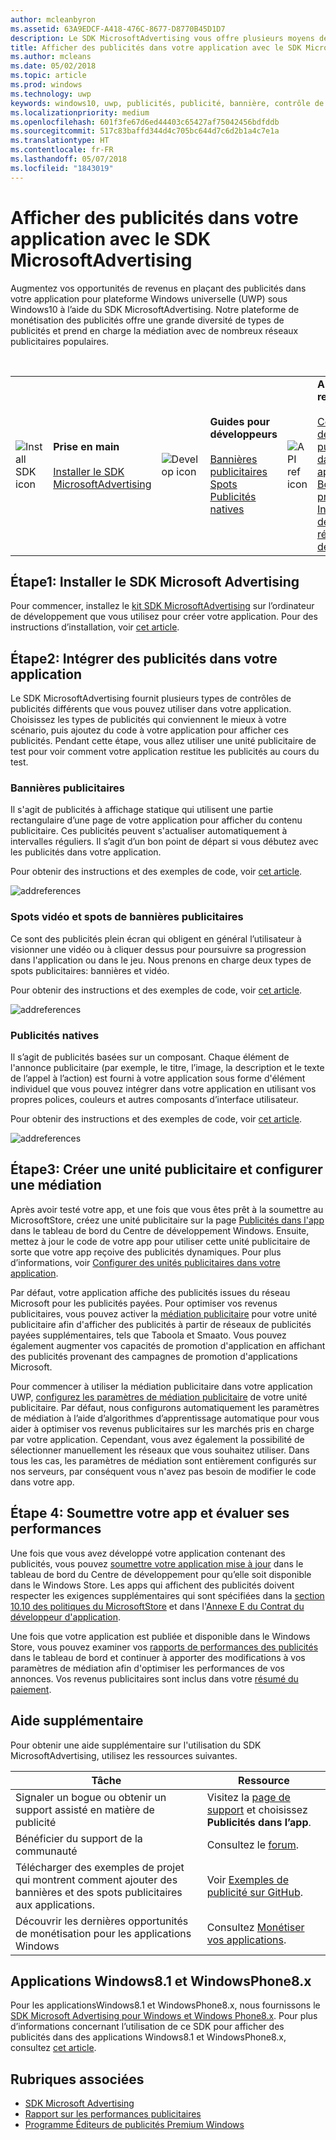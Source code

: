 ```yaml
---
author: mcleanbyron
ms.assetid: 63A9EDCF-A418-476C-8677-D8770B45D1D7
description: Le SDK MicrosoftAdvertising vous offre plusieurs moyens de monétiser votre application grâce aux publicités.
title: Afficher des publicités dans votre application avec le SDK MicrosoftAdvertising
ms.author: mcleans
ms.date: 05/02/2018
ms.topic: article
ms.prod: windows
ms.technology: uwp
keywords: windows10, uwp, publicités, publicité, bannière, contrôle de publicité, spot
ms.localizationpriority: medium
ms.openlocfilehash: 601f3fe67d6ed44403c65427af75042456bdfddb
ms.sourcegitcommit: 517c83baffd344d4c705bc644d7c6d2b1a4c7e1a
ms.translationtype: HT
ms.contentlocale: fr-FR
ms.lasthandoff: 05/07/2018
ms.locfileid: "1843019"
---
```

# <a name="display-ads-in-your-app-with-the-microsoft-advertising-sdk"></a>Afficher des publicités dans votre application avec le SDK MicrosoftAdvertising

Augmentez vos opportunités de revenus en plaçant des publicités dans votre application pour plateforme Windows universelle (UWP) sous Windows10 à l’aide du SDK MicrosoftAdvertising. Notre plateforme de monétisation des publicités offre une grande diversité de types de publicités et prend en charge la médiation avec de nombreux réseaux publicitaires populaires.

<br/>

<table style="border: none !important;">
<colgroup>
<col width="10%" />
<col width="23%" />
<col width="10%" />
<col width="23%" />
<col width="10%" />
<col width="23%" />
</colgroup>
<tbody>
<tr>
<td align="left"><img src="images/install-sdk.png" alt="Install SDK icon" /></td>
<td align="left"><b>Prise en main</b><br/><br/>
    <a href="http://aka.ms/ads-sdk-uwp">Installer le SDK MicrosoftAdvertising</a>
</td>
<td align="left"><img src="images/write-code.png" alt="Develop icon" /></td>
<td align="left"><b>Guides pour développeurs</b><br/><br/>
    <a href="banner-ads.md">Bannières publicitaires</a>
    <br/>
    <a href="interstitial-ads.md">Spots</a>
    <br/>
    <a href="native-ads.md">Publicités natives</a>
    </td>
<td align="left"><img src="images/api-reference.png" alt="API ref icon" /></td>
<td align="left"><b>Autres ressources</b><br/><br/>
    <a href="set-up-ad-units-in-your-app.md">Configurer des unités publicitaires dans votre application</a>
    <br/>
    <a href="best-practices-for-ads-in-apps.md">Bonnes pratiques</a>
    <br/>
    <a href="https://msdn.microsoft.com/en-us/library/windows/apps/mt691884.aspx">Informations de référence de l’API</a>
    </td>
</tr>
</tbody>
</table>

## <a name="step-1-install-the-microsoft-advertising-sdk"></a>Étape1: Installer le SDK Microsoft Advertising

Pour commencer, installez le [kit SDK MicrosoftAdvertising](http://aka.ms/ads-sdk-uwp) sur l’ordinateur de développement que vous utilisez pour créer votre application. Pour des instructions d’installation, voir [cet article](install-the-microsoft-advertising-libraries.md).

## <a name="step-2-implement-ads-in-your-app"></a>Étape2: Intégrer des publicités dans votre application

Le SDK MicrosoftAdvertising fournit plusieurs types de contrôles de publicités différents que vous pouvez utiliser dans votre application. Choisissez les types de publicités qui conviennent le mieux à votre scénario, puis ajoutez du code à votre application pour afficher ces publicités. Pendant cette étape, vous allez utiliser une unité publicitaire de test pour voir comment votre application restitue les publicités au cours du test.

### <a name="banner-ads"></a>Bannières publicitaires

Il s'agit de publicités à affichage statique qui utilisent une partie rectangulaire d’une page de votre application pour afficher du contenu publicitaire. Ces publicités peuvent s'actualiser automatiquement à intervalles réguliers. Il s’agit d’un bon point de départ si vous débutez avec les publicités dans votre application.

Pour obtenir des instructions et des exemples de code, voir [cet article](adcontrol-in-xaml-and--net.md).

![addreferences](images/banner-ad.png)

### <a name="interstitial-video-and-interstitial-banner-ads"></a>Spots vidéo et spots de bannières publicitaires

Ce sont des publicités plein écran qui obligent en général l’utilisateur à visionner une vidéo ou à cliquer dessus pour poursuivre sa progression dans l'application ou dans le jeu. Nous prenons en charge deux types de spots publicitaires: bannières et vidéo.

Pour obtenir des instructions et des exemples de code, voir [cet article](interstitial-ads.md).

![addreferences](images/interstitial-ad.png)

### <a name="native-ads"></a>Publicités natives

Il s’agit de publicités basées sur un composant. Chaque élément de l'annonce publicitaire (par exemple, le titre, l’image, la description et le texte de l’appel à l’action) est fourni à votre application sous forme d'élément individuel que vous pouvez intégrer dans votre application en utilisant vos propres polices, couleurs et autres composants d’interface utilisateur.

Pour obtenir des instructions et des exemples de code, voir [cet article](native-ads.md).

![addreferences](images/native-ad.png)

<span id="ad-mediation"/>

## <a name="step-3-create-an-ad-unit-and-configure-mediation"></a>Étape3: Créer une unité publicitaire et configurer une médiation

Après avoir testé votre app, et une fois que vous êtes prêt à la soumettre au MicrosoftStore, créez une unité publicitaire sur la page [Publicités dans l'app](../publish/in-app-ads.md) dans le tableau de bord du Centre de développement Windows. Ensuite, mettez à jour le code de votre app pour utiliser cette unité publicitaire de sorte que votre app reçoive des publicités dynamiques. Pour plus d’informations, voir [Configurer des unités publicitaires dans votre application](set-up-ad-units-in-your-app.md#live-ad-units).

Par défaut, votre application affiche des publicités issues du réseau Microsoft pour les publicités payées. Pour optimiser vos revenus publicitaires, vous pouvez activer la [médiation publicitaire](ad-mediation-service.md) pour votre unité publicitaire afin d'afficher des publicités à partir de réseaux de publicités payées supplémentaires, tels que Taboola et Smaato. Vous pouvez également augmenter vos capacités de promotion d'application en affichant des publicités provenant des campagnes de promotion d'applications Microsoft.

Pour commencer à utiliser la médiation publicitaire dans votre application UWP, [configurez les paramètres de médiation publicitaire](../publish/in-app-ads.md#mediation-settings) de votre unité publicitaire. Par défaut, nous configurons automatiquement les paramètres de médiation à l’aide d’algorithmes d’apprentissage automatique pour vous aider à optimiser vos revenus publicitaires sur les marchés pris en charge par votre application. Cependant, vous avez également la possibilité de sélectionner manuellement les réseaux que vous souhaitez utiliser. Dans tous les cas, les paramètres de médiation sont entièrement configurés sur nos serveurs, par conséquent vous n'avez pas besoin de modifier le code dans votre app.    

## <a name="step-4-submit-your-app-and-review-performance"></a>Étape 4: Soumettre votre app et évaluer ses performances

Une fois que vous avez développé votre application contenant des publicités, vous pouvez [soumettre votre application mise à jour](https://docs.microsoft.com/windows/uwp/publish/app-submissions) dans le tableau de bord du Centre de développement pour qu’elle soit disponible dans le Windows Store. Les apps qui affichent des publicités doivent respecter les exigences supplémentaires qui sont spécifiées dans la [section 10.10 des politiques du MicrosoftStore](https://docs.microsoft.com/legal/windows/agreements/store-policies#1010-advertising-conduct-and-content) et dans l'[Annexe E du Contrat du développeur d'application](https://docs.microsoft.com/legal/windows/agreements/app-developer-agreement).

Une fois que votre application est publiée et disponible dans le Windows Store, vous pouvez examiner vos [rapports de performances des publicités](../publish/advertising-performance-report.md) dans le tableau de bord et continuer à apporter des modifications à vos paramètres de médiation afin d'optimiser les performances de vos annonces. Vos revenus publicitaires sont inclus dans votre [résumé du paiement](../publish/payout-summary.md).

<span id="additional-help" />

## <a name="additional-help"></a>Aide supplémentaire

Pour obtenir une aide supplémentaire sur l'utilisation du SDK MicrosoftAdvertising, utilisez les ressources suivantes.

|  Tâche    | Ressource |               
|----------|-------|
| Signaler un bogue ou obtenir un support assisté en matière de publicité     | Visitez la [page de support](https://developer.microsoft.com/en-us/windows/support) et choisissez **Publicités dans l’app**.        |
| Bénéficier du support de la communauté     | Consultez le [forum](http://go.microsoft.com/fwlink/p/?LinkId=401266).       |
| Télécharger des exemples de projet qui montrent comment ajouter des bannières et des spots publicitaires aux applications.     | Voir [Exemples de publicité sur GitHub](http://aka.ms/githubads).       |
| Découvrir les dernières opportunités de monétisation pour les applications Windows     | Consultez [Monétiser vos applications](https://developer.microsoft.com/store/monetize).        |

## <a name="windows-81-and-windows-phone-8x-apps"></a>Applications Windows8.1 et WindowsPhone8.x

Pour les applicationsWindows8.1 et WindowsPhone8.x, nous fournissons le [SDK Microsoft Advertising pour Windows et Windows Phone8.x](http://aka.ms/store-8-sdk). Pour plus d’informations concernant l’utilisation de ce SDK pour afficher des publicités dans des applications Windows8.1 et WindowsPhone8.x, consultez [cet article](https://msdn.microsoft.com/library/windows/apps/xaml/dn792120.aspx).

## <a name="related-topics"></a>Rubriques associées

* [SDK Microsoft Advertising](http://aka.ms/ads-sdk-uwp)
* [Rapport sur les performances publicitaires](../publish/advertising-performance-report.md)
* [Programme Éditeurs de publicités Premium Windows](windows-premium-ads-publishers-program.md)
